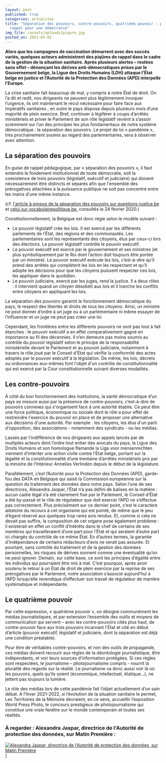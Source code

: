 ```yaml
---
layout: post
published: true
categories: actualites
title: "Séparation des pouvoirs, contre-pouvoirs, quatrième pouvoir : piqûres de
  rappel pour une démocratie"
img_file: /assets/uploads/piqure.jpg
posted_on: 2021-03-02
---
```

**Alors que les campagnes de vaccination démarrent avec des succès variés, quelques acteurs administrent des piqûres de rappel dans le cadre de la gestion de la situation sanitaire. Après plusieurs alertes – restées sans effet – dénonçant les dérives anti-démocratiques prises par le Gouvernement belge, la Ligue des Droits Humains (LDH) attaque l’État belge en justice et l’Autorité de la Protection des Données (APD) interpelle l’Europe.**

La crise sanitaire fait beaucoup de mal, y compris à notre État de droit. On l’a dit et redit, nos dirigeants ne peuvent plus légitimement invoquer l’urgence, ils ont maintenant le recul nécessaire pour faire face aux impératifs sanitaires ; en outre le pays dispose depuis plusieurs mois d’une majorité de plein exercice. Bref, continuer à légiférer à coups d’arrêtés ministériels et priver le Parlement de son rôle législatif revient à s’assoir sciemment sur l’un des principes les plus fondamentaux de notre système démocratique : la séparation des pouvoirs. Le projet de loi « pandémie », très prochainement soumis au regard des parlementaires, sera à observer avec attention. 

## La séparation des pouvoirs

En guise de rappel pédagogique, par « séparation des pouvoirs », il faut entendre le fondement institutionnel de toute démocratie, soit la coexistence de trois pouvoirs (législatif, exécutif et judiciaire) qui doivent nécessairement être distincts et séparés afin que l'ensemble des prérogatives attachées à la puissance publique ne soit pas concentré entre les mains d'une même instance.

(cf. [l'article à propos de la séparation des pouvoirs sur questions-justice.be](http://www.questions-justice.be/Separation-des-pouvoirs) et [celui sur vocabulairepolitique.be](http://www.vocabulairepolitique.be/separation-des-pouvoirs/), consultés le 24 février 2020.)

Constitutionnellement, la Belgique est donc régie selon le modèle suivant :

* Le pouvoir législatif crée les lois. Il est exercé par les différents parlements de l’État, des régions et des communautés. Les parlementaires sont les représentants des citoyens, élus par ceux-ci lors des élections. Le pouvoir législatif contrôle le pouvoir exécutif.
* Le pouvoir exécutif est exercé par le gouvernement et ses ministres (et plus symboliquement par le Roi dont l’action doit toujours être portée par un ministre). Le pouvoir exécutif exécute les lois, c’est-à-dire qu’il prend des arrêtés qui complètent les lois en les respectant et qu’il adopte les décisions pour que les citoyens puissent respecter ces lois, les appliquer dans le quotidien.
* Le pouvoir judiciaire, exercé par les juges, rend la justice. Il a deux rôles : il intervient quand un citoyen désobéit aux lois et il tranche les conflits entre citoyens en appliquant les lois.

La séparation des pouvoirs garantit le fonctionnement démocratique du pays, le respect des libertés et droits de tous les citoyens. Ainsi, un ministre ne peut donner d’ordre à un juge ou à un parlementaire ni même essayer de l’influencer et un juge ne peut pas créer une loi.

Cependant, les frontières entre les différents pouvoirs ne sont pas tout à fait étanches : le pouvoir exécutif a en effet comparativement gagné en importance au fil des décennies. Il n’en demeure pas moins soumis au contrôle du pouvoir législatif selon le principe de la responsabilité ministérielle devant le Parlement et au pouvoir judiciaire, notamment à travers le rôle joué par le Conseil d'État qui vérifie la conformité des actes adoptés par le pouvoir exécutif à la législation. De même, les lois, décrets ou ordonnances eux-mêmes font l'objet d'un contrôle de constitutionnalité qui est exercé par la Cour constitutionnelle suivant diverses modalités.

## Les contre-pouvoirs

À côté du bon fonctionnement des institutions, la santé démocratique d’un pays se mesure aussi par la présence de contre-pouvoirs, c’est-à-dire de pouvoirs connexes qui s'organisent face à une autorité établie. Ce peut être une force politique, économique ou sociale dont le rôle a pour effet de restreindre l'exercice du pouvoir en place et de proposer une alternative aux décisions d'une autorité. Par exemple : les citoyens, les élus d'un parti d'opposition, des associations - notamment des syndicats - ou les médias. 

Lassés par l’indifférence de nos dirigeants aux appels lancés par de multiples acteurs dont l’ordre tout entier des avocats du pays, la Ligue des Droits Humains et son homologue flamande la Liga voor mensenrechten viennent d’intenter une action civile contre l’État belge, portant sur la légalité et la constitutionnalité d’une trentaine d’arrêtés ministériels pris par la ministre de l’Intérieur Annelies Verlinden depuis le début de la législature. 

Parallèlement, c’est l’Autorité pour la Protection des Données (APD), garde-fou des DATA en Belgique qui saisit la Commission européenne sur la question du traitement des données dans notre pays. Selon l’une de ses directrices, Alexandra Jaspar, l’État n’a pas défini de balises en la matière : aucun cadre légal n’a été clairement fixé par le Parlement, le Conseil d’État a été by-passé et le rôle de régulateur que doit exercer l’APD ne s’effectue pas correctement. Plus précisément sur ce dernier point, c’est le caractère aléatoire du recours à cet organisme qui est pointé, de même que le peu d’égard réservé aux quelques trop rares avis rendus. Et, comme si cela ne devait pas suffire, la composition de cet organe pose également problème : il existerait en effet un conflit d’intérêts dans le chef de certains de ses membres qui travailleraient d’une part pour l’État et qui seraient d’autre part ici chargés du contrôle de ce même État. En d’autres termes, la garantie d’indépendance de certains rédacteurs d’avis ne serait pas assurée. Et pourtant, sans contrôle du traitement et de la gestion des données personnelles, les risques de dérives sonnent comme une éventualité qu’on ne peut ignorer. Demain, sur cette base, ce sont les principes d’égalité entre les individus qui pourraient être mis à mal. C’est pourquoi, après avoir soutenu le retour à un État de droit de plein exercice par la reprise de ses prérogatives par le Parlement, notre association s’associe aujourd’hui à l’APD lorsqu’elle revendique d’effectuer son travail de régulateur de manière systématique et indépendante.

## Le quatrième pouvoir

Par cette expression, « quatrième pouvoir », on désigne communément les médias journalistiques, et par extension l’ensemble des outils et moyens de communication qui servent – avec les contre-pouvoirs cités plus haut, de contre-pouvoir face aux trois pouvoirs incarnant l'État et cité en début d’article (pouvoir exécutif, législatif et judiciaire, dont la séparation est déjà une condition préalable).

Pour être de véritables contre-pouvoirs, et non des outils de propagande, ces médias doivent recourir aux règles de la déontologie journalistique, être indépendants, et voir leurs sources d’information protégées. Si ces règles sont respectées, le journalisme – photojournalisme compris - nourrit la pluralité des regards sur la réalité. Le journalisme va donc aussi voir là où les pouvoirs, quels qu’ils soient (économique, intellectuel, étatique…), ne jettent pas toujours la lumière. 

Le rôle des médias lors de cette pandémie fait l’objet actuellement d’un sain débat. A l’hiver 2021-2022, si l’évolution de la situation sanitaire le permet, Les Territoires de la Mémoire devraient, en ce sens, accueillir l’exposition World Press Photo, le concours prestigieux de photojournalisme qui constitue une vraie fenêtre sur le monde contemporain et toutes ses réalités.

### À regarder : Alexandra Jaspar, directrice de l'Autorité de protection des données, sur Matin Première :

[![Alexandra Jaspar, directrice de l'Autorité de protection des données, sur Matin Première](https://www.territoires-memoire.be/assets/uploads/matinpremiere.gif)](https://www.rtbf.be/auvio/detail_l-invite-de-matin-premiere-alexandra-jaspar-directrice-de-l-autorite-de-protection-des-donnees?id=2738607)]